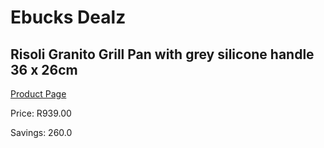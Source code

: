 
# Ebucks Dealz
## Risoli Granito Grill Pan with grey silicone handle 36 x 26cm
[Product Page](https://www.ebucks.com/web/shop/productSelected.do?prodId=1162505257&catId=1157659933)

Price: R939.00

Savings: 260.0


	
